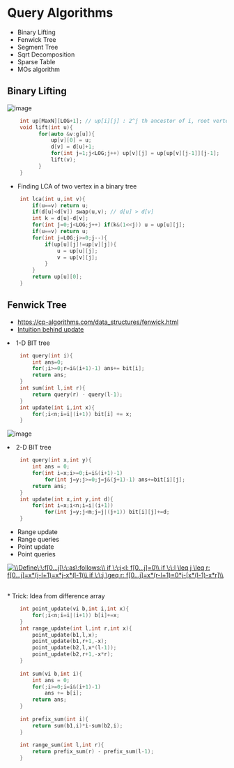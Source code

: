 # Query Algorithms
* Binary Lifting
* Fenwick Tree
* Segment Tree
* Sqrt Decomposition
* Sparse Table
* MOs algorithm 

## Binary Lifting
![image](https://user-images.githubusercontent.com/21307343/132557959-e5de0719-db61-405b-9ba2-498f5cd67111.png)

```cpp
    int up[MaxN][LOG+1]; // up[i][j] : 2^j th ancestor of i, root vertex : 0
    void lift(int u){           
          for(auto &v:g[u]){
              up[v][0] = u;
              d[v] = d[u]+1;
              for(int j=1;j<LOG;j++) up[v][j] = up[up[v][j-1]][j-1];
              lift(v);
          }
    }
```

* Finding LCA of two vertex in a binary tree

```cpp
    int lca(int u,int v){
        if(u==v) return u;
        if(d[u]<d[v]) swap(u,v); // d[u] > d[v]
        int k = d[u]-d[v];
        for(int j=0;j<LOG;j++) if(k&(1<<j)) u = up[u][j];
        if(u==v) return u;
        for(int j=LOG;j>=0;j--){
            if(up[u][j]!=up[v][j]){
                u = up[u][j];
                v = up[v][j];
            }
        }
        return up[u][0];
    }
```
## Fenwick Tree

* https://cp-algorithms.com/data_structures/fenwick.html </br>
* [Intuition behind update](https://www.youtube.com/watch?v=Ti_U3Q_G7yM&t=2404s) </br>

<li> 1-D BIT tree
    
```cpp
    int query(int i){
        int ans=0;
        for(;i>=0;r=i&(i+1)-1) ans+= bit[i];
        return ans;
    }
    int sum(int l,int r){
        return query(r) - query(l-1);
    }
    int update(int i,int x){
        for(;i<n;i=i|(i+1)) bit[i] += x;
    }
```
                   
![image](https://user-images.githubusercontent.com/21307343/132801474-bb611c3d-4daf-478c-8693-95b011a93beb.png)

<li> 2-D BIT tree
    
```cpp
    int query(int x,int y){
        int ans = 0;
        for(int i=x;i>=0;i=i&(i+1)-1)
            for(int j=y;j>=0;j=j&(j+1)-1) ans+=bit[i][j];
        return ans;
    }
    int update(int x,int y,int d){
        for(int i=x;i<n;i=i|(i+1))
            for(int j=y;j<m;j=j|(j+1)) bit[i][j]+=d;
    }
```
* Range update
* Range queries
* Point update
* Point queries
    
<a href="https://www.codecogs.com/eqnedit.php?latex=\\Define\:\:f[0...j]\:\:as\:follows:\\&space;if&space;\:\:j<l:&space;f[0...j]=0\\&space;if&space;\:\:l&space;\leq&space;j&space;\leq&space;r:&space;f[0...j]=x*(j-l&plus;1)=x*j-x*(l-1)\\&space;if&space;\:\:j&space;\geq&space;r:&space;f[0...j]=x*(r-l&plus;1)=0*j-[x*(l-1)-x*r]\\" target="_blank"><img src="https://latex.codecogs.com/gif.latex?\\Define\:\:f[0...j]\:\:as\:follows:\\&space;if&space;\:\:j<l:&space;f[0...j]=0\\&space;if&space;\:\:l&space;\leq&space;j&space;\leq&space;r:&space;f[0...j]=x*(j-l&plus;1)=x*j-x*(l-1)\\&space;if&space;\:\:j&space;\geq&space;r:&space;f[0...j]=x*(r-l&plus;1)=0*j-[x*(l-1)-x*r]\\" title="\\Define\:\:f[0...j]\:\:as\:follows:\\ if \:\:j<l: f[0...j]=0\\ if \:\:l \leq j \leq r: f[0...j]=x*(j-l+1)=x*j-x*(l-1)\\ if \:\:j \geq r: f[0...j]=x*(r-l+1)=0*j-[x*(l-1)-x*r]\\" /></a>

</br>
* Trick: Idea from difference array

```cpp
    int point_update(vi b,int i,int x){ 
        for(;i<n;i=i|(i+1)) b[i]+=x; 
    }
    int range_update(int l,int r,int x){
        point_update(b1,l,x);
        point_update(b1,r+1,-x);
        point_update(b2,l,x*(l-1));
        point_update(b2,r+1,-x*r);
    }
    
    int sum(vi b,int i){
        int ans = 0;
        for(;i>=0;i=i&(i+1)-1)
            ans += b[i];
        return ans;
    }
    
    int prefix_sum(int i){
        return sum(b1,i)*i-sum(b2,i);
    }
    
    int range_sum(int l,int r){
        return prefix_sum(r) - prefix_sum(l-1);
    }
```
